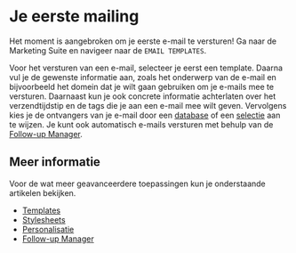 # Je eerste mailing

Het moment is aangebroken om je eerste e-mail te versturen! Ga naar de Marketing 
Suite en navigeer naar de `EMAIL TEMPLATES`. 

Voor het versturen van een e-mail, selecteer je eerst een template. Daarna vul
je de gewenste informatie aan, zoals het onderwerp van de e-mail en bijvoorbeeld
het domein dat je wilt gaan gebruiken om je e-mails mee te versturen. Daarnaast kun 
je ook concrete informatie achterlaten over het verzendtijdstip en de tags
die je aan een e-mail mee wilt geven. Vervolgens kies je de ontvangers van je e-mail 
door een [database](./database-introduction) of een [selectie](./selections-introduction) 
aan te wijzen. Je kunt ook automatisch e-mails versturen met behulp van de [Follow-up Manager](./follow-up-manager).


## Meer informatie

Voor de wat meer geavanceerdere toepassingen kun je onderstaande artikelen bekijken.

* [Templates](./templates)
* [Stylesheets](./stylesheets)
* [Personalisatie](./personalization)
* [Follow-up Manager](./follow-up-manager)
